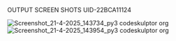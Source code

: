 OUTPUT SCREEN SHOTS UID-22BCA11124

![Screenshot_21-4-2025_143734_py3 codeskulptor org](https://github.com/user-attachments/assets/83ed68af-9244-409e-b963-0aa86eb88d2f)
![Screenshot_21-4-2025_143954_py3 codeskulptor org](https://github.com/user-attachments/assets/29b9bf34-91ab-4a95-b867-d0a2d1c0a046)
